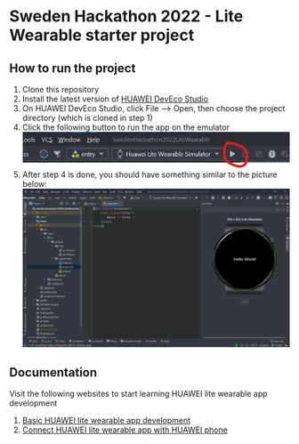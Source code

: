 # Sweden Hackathon 2022 - Lite Wearable starter project

## How to run the project

1. Clone this repository
2. Install the latest version of [HUAWEI DevEco Studio](https://developer.harmonyos.com/en/develop/deveco-studio/)
3. On HUAWEI DevEco Studio, click File --> Open, then choose the project directory (which is cloned in step 1)
4. Click the following button to run the app on the emulator
![Click this button to run app on the emulator](README_images/start_lite_wearable_button.png)
5. After step 4 is done, you should have something similar to the picture below:
![](README_images/lite_wearable_project_quick_glance.png)

## Documentation

Visit the following websites to start learning HUAWEI lite wearable app development
1. [Basic HUAWEI lite wearable app development](https://developer.harmonyos.com/en/docs/documentation/doc-guides/lite-wearable-overview-0000001197577411)
2. [Connect HUAWEI lite wearable app with HUAWEI phone](https://developer.huawei.com/consumer/en/doc/development/connectivity-Guides/integrating-fitnesstwatch-sdk-0000001052859174)
